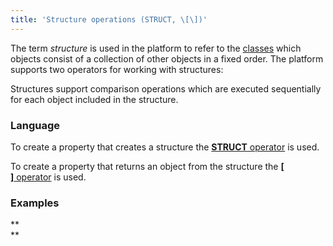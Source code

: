 ```yaml
---
title: 'Structure operations (STRUCT, \[\])'
---
```


The term *structure* is used in the platform to refer to the [classes](Classes.md) which objects consist of a collection of other objects in a fixed order. The platform supports two operators for working with structures:


Structures support comparison operations which are executed sequentially for each object included in the structure. 


### Language

To create a property that creates a structure the [**STRUCT** operator](STRUCT_operator.md) is used.

To create a property that returns an object from the structure the [**\[ \]** operator](Operator.md) is used.

### Examples




**  
**
